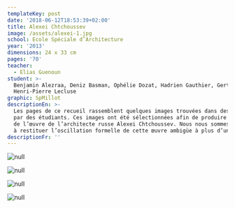 ```yaml
---
templateKey: post
date: '2018-06-12T18:53:39+02:00'
title: Alexei Chtchoussev
image: /assets/alexei-1.jpg
school: Ecole Spéciale d’Architecture
year: '2013'
dimensions: 24 x 33 cm
pages: '70'
teacher:
  - Elias Guenoun
student: >-
  Benjamin Alezraa, Deniz Basman, Ophélie Dozat, Hadrien Gauthier, Gerta Heqimi,
  Henri-Pierre Lecluse
graphic: SpMillot
descriptionEn: >-
  Les pages de ce recueil rassemblent quelques images trouvées dans des livres
  par des étudiants. Ces images ont été sélectionnées afin de produire un aperçu
  de l’œuvre de l’architecte russe Alexei Chtchoussev. Nous nous sommes attachés
  à restituer l’oscillation formelle de cette œuvre ambigüe à plus d’un titre.
descriptionFr: ''
---
```

![null](/assets/alexei-2.jpg)

![null](/assets/alexei-3.jpg)

![null](/assets/alexei-4.jpg)

![null](/assets/alexei-5.jpg)
